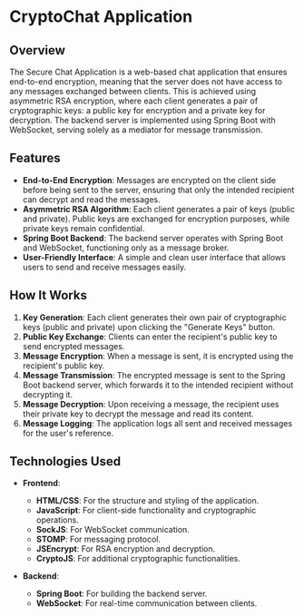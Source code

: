 # CryptoChat Application

## Overview

The Secure Chat Application is a web-based chat application that ensures end-to-end encryption, meaning that the server does not have access to any messages exchanged between clients. This is achieved using asymmetric RSA encryption, where each client generates a pair of cryptographic keys: a public key for encryption and a private key for decryption. The backend server is implemented using Spring Boot with WebSocket, serving solely as a mediator for message transmission.

## Features

- **End-to-End Encryption**: Messages are encrypted on the client side before being sent to the server, ensuring that only the intended recipient can decrypt and read the messages.
- **Asymmetric RSA Algorithm**: Each client generates a pair of keys (public and private). Public keys are exchanged for encryption purposes, while private keys remain confidential.
- **Spring Boot Backend**: The backend server operates with Spring Boot and WebSocket, functioning only as a message broker.
- **User-Friendly Interface**: A simple and clean user interface that allows users to send and receive messages easily.

## How It Works

1. **Key Generation**: Each client generates their own pair of cryptographic keys (public and private) upon clicking the "Generate Keys" button.
2. **Public Key Exchange**: Clients can enter the recipient's public key to send encrypted messages.
3. **Message Encryption**: When a message is sent, it is encrypted using the recipient's public key.
4. **Message Transmission**: The encrypted message is sent to the Spring Boot backend server, which forwards it to the intended recipient without decrypting it.
5. **Message Decryption**: Upon receiving a message, the recipient uses their private key to decrypt the message and read its content.
6. **Message Logging**: The application logs all sent and received messages for the user's reference.

## Technologies Used

- **Frontend**: 
  - **HTML/CSS**: For the structure and styling of the application.
  - **JavaScript**: For client-side functionality and cryptographic operations.
  - **SockJS**: For WebSocket communication.
  - **STOMP**: For messaging protocol.
  - **JSEncrypt**: For RSA encryption and decryption.
  - **CryptoJS**: For additional cryptographic functionalities.

- **Backend**:
  - **Spring Boot**: For building the backend server.
  - **WebSocket**: For real-time communication between clients.
